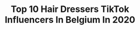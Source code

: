 ---
title: Top 10 Hair Dressers TikTok Influencers In Belgium In 2020
description: >-
  Find top hair dressers TikTok influencers in Belgium in 2020. Most popular hashtags: #hair #coronavirus #tuto #fail.
platform: TikTok
profiles:
  - username: "maelle_x"
    fullname: >-
      Maëlle Moquet
    location: "Belgium"
    followers: 100780
    engagement: 2898
    commentsToLikes: 0.171053
    id: ck9er2k01zx2a0j7845ig8su7
    verified: false
    hashtags: "#boyfriend, #dancechallenge, #facts, #shoeswitch"
  - username: "kevinrahier"
    fullname: >-
      Kevin Rahier
    location: "Belgium"
    followers: 3394
    engagement: 416
    commentsToLikes: 0.011811
    id: ck904urj4ejbf0j786b3wnzan
    verified: false
    hashtags: "#blondie, #nigh, #zezette, #sexybody"
  - username: "gabsbarbershop"
    fullname: >-
      Gabsbarbershop
    location: "Belgium"
    followers: 11779
    engagement: 192
    commentsToLikes: 0.010185
    id: ck9go1f8jza1y0j78lxq4lokw
    verified: false
    hashtags: "#haha, #paris, #barbeshop, #follow"
  - username: "alessio_pz"
    fullname: >-
      Alessio 💙
    location: "Belgium"
    followers: 275586
    engagement: 2116
    commentsToLikes: 0.024596
    id: ck83x4aato6pz0j78mwn2yy89
    verified: false
    hashtags: "#tutorial, #curly, #drole, #acteurs"
  - username: "vaianani"
    fullname: >-
      Vaiana
    location: "Belgium"
    followers: 4947
    engagement: 1273
    commentsToLikes: 0.042462
    id: ckafucrhw9t2c0i784n19fj72
    verified: false
    hashtags: "#sing, #grossehumour, #rueneuve, #shein"
  - username: "jessycnd"
    fullname: >-
      Jessy Fraisouuuu🔥
    location: "Belgium"
    followers: 41129
    engagement: 1250
    commentsToLikes: 0.033822
    id: ck9enwk79ld4s0j78p05fiyu7
    verified: false
    hashtags: "#hair, #crashtesting, #couplegoals, #girls"
  - username: "jokerbruxelles"
    fullname: >-
      Joker✌️✌️
    location: "Belgium"
    followers: 4379
    engagement: 372
    commentsToLikes: 0.086745
    id: ckaftruse6ln30i78a9fv6mnb
    verified: false
    hashtags: "#iphone, #turc, #crazy, #drare"
  - username: "shunsantorski"
    fullname: >-
      Shun Santorski
    location: "Belgium"
    followers: 5886
    engagement: 744
    commentsToLikes: 0.044456
    id: ckaftuerq79ag0i7864ohllsp
    verified: false
    hashtags: "#petducks, #kawaii, #comemyway, #chain"
  - username: "thurelthonet"
    fullname: >-
      Thurel Thonet
    location: "Belgium"
    followers: 19845
    engagement: 1911
    commentsToLikes: 0.016232
    id: ck9dupymfhh410j78buj4155q
    verified: false
    hashtags: "#city, #yummy, #passezletemps, #astuce"
  - username: "rhunerhunerhune"
    fullname: >-
      Rhune Morias
    location: "Belgium"
    followers: 28023
    engagement: 1141
    commentsToLikes: 0.011186
    id: ck9n56g2v6rqb0j78od8g1bd0
    verified: false
    hashtags: "#nachos, #hair, #besties, #shop"
---
